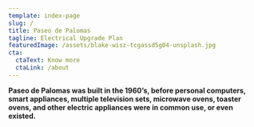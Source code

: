 ```yaml
---
template: index-page
slug: /
title: Paseo de Palomas
tagline: Electrical Upgrade Plan
featuredImage: /assets/blake-wisz-tcgassd5g04-unsplash.jpg
cta:
  ctaText: Know more
  ctaLink: /about
---
```

**Paseo de Palomas was built in the 1960’s, before personal computers, smart appliances, multiple television sets, microwave ovens, toaster ovens, and other electric appliances were in common use, or even existed.**